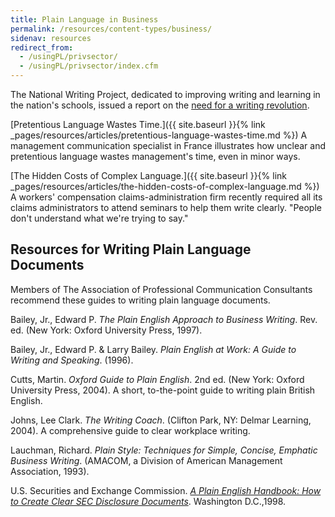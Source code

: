 ```yaml
---
title: Plain Language in Business
permalink: /resources/content-types/business/
sidenav: resources
redirect_from:
  - /usingPL/privsector/
  - /usingPL/privsector/index.cfm
---
```


The National Writing Project, dedicated to improving writing and learning in the nation's schools, issued a report on the [need for a writing revolution](http://www.writingcommission.org/prod_downloads/writingcom/neglectedr.pdf).

[Pretentious Language Wastes Time.]({{ site.baseurl }}{% link _pages/resources/articles/pretentious-language-wastes-time.md %}) A management communication specialist in France illustrates how unclear and pretentious language wastes management's time, even in minor ways.

[The Hidden Costs of Complex Language.]({{ site.baseurl }}{% link _pages/resources/articles/the-hidden-costs-of-complex-language.md %}) A workers' compensation claims-administration firm recently required all its claims administrators to attend seminars to help them write clearly. "People don't understand what we're trying to say."

## Resources for Writing Plain Language Documents

Members of The Association of Professional Communication Consultants recommend these guides to writing plain language documents.

Bailey, Jr., Edward P. _The Plain English Approach to Business Writing_. Rev. ed. (New York: Oxford University Press, 1997).

Bailey, Jr., Edward P. & Larry Bailey. _Plain English at Work: A Guide to Writing and Speaking_. (1996).

Cutts, Martin. _Oxford Guide to Plain English_. 2nd ed. (New York: Oxford University Press, 2004). A short, to-the-point guide to writing plain British English.

Johns, Lee Clark. _The Writing Coach_. (Clifton Park, NY: Delmar Learning, 2004). A comprehensive guide to clear workplace writing.

Lauchman, Richard. _Plain Style: Techniques for Simple, Concise, Emphatic Business Writing_. (AMACOM, a Division of American Management Association, 1993).

U.S. Securities and Exchange Commission. [_A Plain English Handbook: How to Create Clear SEC Disclosure Documents_](http://www.sec.gov/pdf/handbook.pdf). Washington D.C.,1998.
